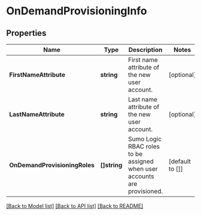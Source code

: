 # OnDemandProvisioningInfo

## Properties
Name | Type | Description | Notes
------------ | ------------- | ------------- | -------------
**FirstNameAttribute** | **string** | First name attribute of the new user account. | [optional] 
**LastNameAttribute** | **string** | Last name attribute of the new user account. | [optional] 
**OnDemandProvisioningRoles** | **[]string** | Sumo Logic RBAC roles to be assigned when user accounts are provisioned. | [default to []]

[[Back to Model list]](../README.md#documentation-for-models) [[Back to API list]](../README.md#documentation-for-api-endpoints) [[Back to README]](../README.md)

